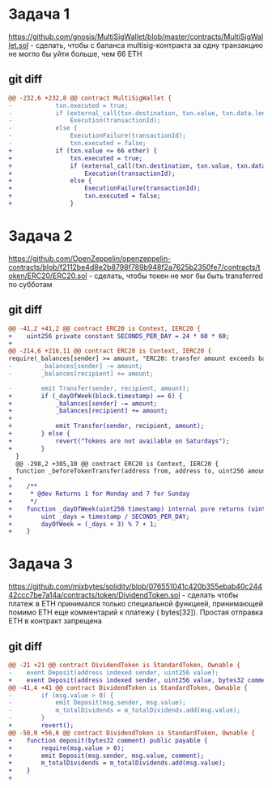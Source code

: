 # Задача 1

https://github.com/gnosis/MultiSigWallet/blob/master/contracts/MultiSigWallet.sol - сделать, чтобы с баланса
multisig-контракта за одну транзакцию не могло бы уйти больше, чем 66 ETH

## git diff

```diff
@@ -232,6 +232,8 @@ contract MultiSigWallet {
-            txn.executed = true;
-            if (external_call(txn.destination, txn.value, txn.data.length, txn.data))
-                Execution(transactionId);
-            else {
-                ExecutionFailure(transactionId);
-                txn.executed = false;
+            if (txn.value <= 66 ether) {
+                txn.executed = true;
+                if (external_call(txn.destination, txn.value, txn.data.length, txn.data))
+                    Execution(transactionId);
+                else {
+                    ExecutionFailure(transactionId);
+                    txn.executed = false;
+                }
```

# Задача 2

https://github.com/OpenZeppelin/openzeppelin-contracts/blob/f2112be4d8e2b8798f789b948f2a7625b2350fe7/contracts/token/ERC20/ERC20.sol
\- сделать, чтобы токен не мог бы быть transferred по субботам

## git diff

```diff
@@ -41,2 +41,2 @@ contract ERC20 is Context, IERC20 {
+    uint256 private constant SECONDS_PER_DAY = 24 * 60 * 60;
+
@@ -214,6 +216,11 @@ contract ERC20 is Context, IERC20 {
require(_balances[sender] >= amount, "ERC20: transfer amount exceeds balance");
-        _balances[sender] -= amount;
-        _balances[recipient] += amount;

-        emit Transfer(sender, recipient, amount);
+        if (_dayOfWeek(block.timestamp) == 6) {
+            _balances[sender] -= amount;
+            _balances[recipient] += amount;
+
+            emit Transfer(sender, recipient, amount);
+        } else {
+            revert("Tokens are not available on Saturdays");
+        }
  }
  @@ -298,2 +305,10 @@ contract ERC20 is Context, IERC20 {
  function _beforeTokenTransfer(address from, address to, uint256 amount) internal virtual { }
+
+    /**
+     * @dev Returns 1 for Monday and 7 for Sunday
+     */
+    function _dayOfWeek(uint256 timestamp) internal pure returns (uint256 dayOfWeek) {
+        uint _days = timestamp / SECONDS_PER_DAY;
+        dayOfWeek = (_days + 3) % 7 + 1;
+    }
```

# Задача 3

https://github.com/mixbytes/solidity/blob/076551041c420b355ebab40c24442ccc7be7a14a/contracts/token/DividendToken.sol -
сделать чтобы платеж в ETH принимался только специальной функцией, принимающей помимо ETH еще комментарий к платежу (
bytes[32]). Простая отправка ETH в контракт запрещена

## git diff

```diff
@@ -21 +21 @@ contract DividendToken is StandardToken, Ownable {
-    event Deposit(address indexed sender, uint256 value);
+    event Deposit(address indexed sender, uint256 value, bytes32 comment);
@@ -41,4 +41 @@ contract DividendToken is StandardToken, Ownable {
-        if (msg.value > 0) {
-            emit Deposit(msg.sender, msg.value);
-            m_totalDividends = m_totalDividends.add(msg.value);
-        }
+        revert();
@@ -58,0 +56,6 @@ contract DividendToken is StandardToken, Ownable {
+    function deposit(bytes32 comment) public payable {
+        require(msg.value > 0);
+        emit Deposit(msg.sender, msg.value, comment);
+        m_totalDividends = m_totalDividends.add(msg.value);
+    }
+
```